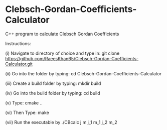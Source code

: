 # Clebsch-Gordan-Coefficients-Calculator
C++ program to calculate Clebsch Gordan Coefficients

Instructions:

(i) Navigate to directory of choice and type in: git clone https://github.com/RaeesKhan65/Clebsch-Gordan-Coefficients-Calculator.git

(ii) Go into the folder by typing: cd Clebsch-Gordan-Coefficients-Calculator

(iii) Create a build folder by typing: mkdir build

(iv) Go into the build folder by typing: cd build

(v) Type: cmake ..

(vi) Then Type: make

(vii) Run the executable by ./CBcalc j m j_1 m_1 j_2 m_2








